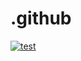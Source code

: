 # .github

[![test](https://github.com/podmate/.github/actions/workflows/test.yml/badge.svg)](https://github.com/podmate/.github/actions/workflows/test.yml)
